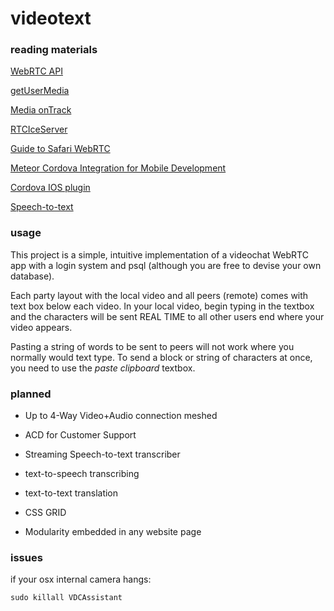 # videotext

### reading materials ###
<a href="https://developer.mozilla.org/en-US/docs/Web/API/WebRTC_API">WebRTC API</a>

<a href="https://developer.mozilla.org/en-US/docs/Web/API/MediaDevices/getUserMedia">getUserMedia</a>

<a href="https://developer.mozilla.org/en-US/docs/Web/API/RTCPeerConnection/ontrack">Media onTrack</a>

<a href="https://developer.mozilla.org/en-US/docs/Web/API/RTCIceServer">RTCIceServer</a>

<a href="https://webrtchacks.com/guide-to-safari-webrtc/">Guide to Safari WebRTC</a>

<a href="https://guide.meteor.com/mobile.html">Meteor Cordova Integration for Mobile Development</a>

<a href="https://github.com/BasqueVoIPMafia/cordova-plugin-iosrtc">Cordova IOS plugin</a>

<a href="https://cloud.google.com/speech-to-text/docs/">Speech-to-text</a>



### usage ###
This project is a simple, intuitive implementation of a videochat WebRTC app with a login system and psql (although you are free to devise your own database). 

Each party layout with the local video and all peers (remote) comes with text box below each video. In your local video, begin typing in the textbox and the characters will be sent REAL TIME to all other users end where your video appears.

Pasting a string of words to be sent to peers will not work where you normally would text type. To send a block or string of characters at once, you need to use the *paste clipboard* textbox.

### planned ###

* Up to 4-Way Video+Audio connection meshed

* ACD for Customer Support

* Streaming Speech-to-text transcriber

* text-to-speech transcribing

* text-to-text translation

* CSS GRID

* Modularity embedded in any website page

### issues ###
if your osx internal camera hangs:

`sudo killall VDCAssistant`

